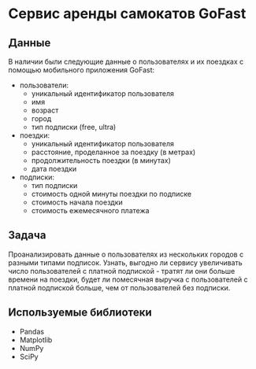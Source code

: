 # Сервис аренды самокатов GoFast
## Данные
В наличии были следующие данные о пользователях и их поездках с помощью мобильного приложения GoFast:
- пользователи:
  - уникальный идентификатор пользователя
  - имя
  - возраст
  - город
  - тип подписки (free, ultra)
- поездки:
  - уникальный идентификатор пользователя
  - расстояние, проделанное за поездку (в метрах)
  - продолжительность поездки (в минутах)
  - дата поездки
- подписки:
  - тип подписки
  - стоимость одной минуты поездки по подписке
  - стоимость начала поездки
  - стоимость ежемесячного платежа
## Задача
Проанализировать данные о пользователях из нескольких городов с разными типами подписок. Узнать, выгодно ли сервису увеличивать число пользователей с платной подпиской - тратят ли они больше времени на поездки, будет ли помесячная выручка с пользователей с платной подпиской больше, чем от пользователей без подписки. 
## Используемые библиотеки
* Pandas
* Matplotlib
* NumPy
* SciPy
  
